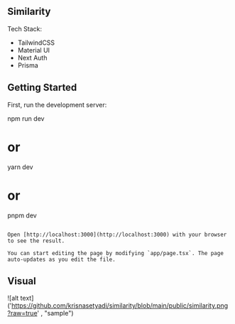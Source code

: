 ## Similarity

Tech Stack:
- TailwindCSS
- Material UI
- Next Auth
- Prisma


## Getting Started

First, run the development server:

npm run dev
# or
yarn dev
# or
pnpm dev
```

Open [http://localhost:3000](http://localhost:3000) with your browser to see the result.

You can start editing the page by modifying `app/page.tsx`. The page auto-updates as you edit the file.
 ```
 
 ## Visual

![alt text]('https://github.com/krisnasetyadi/similarity/blob/main/public/similarity.png?raw=true' , "sample")


